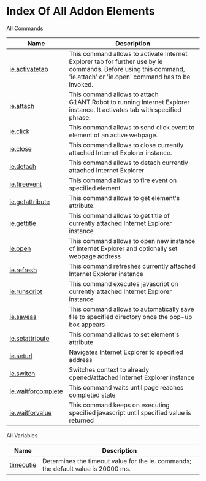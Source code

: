 # Index Of All Addon Elements


 All Commands

| Name | Description |
| ---- | ----------- |
| [ie.activatetab](https://github.com/G1ANT-Robot/G1ANT.Addon/blob/master/G1ANT.Addon.IExplorer/Commands/IEActivateTabCommand.md) | This command allows to activate Internet Explorer tab for further use by ie commands. Before using this command, &apos;ie.attach&apos; or &apos;ie.open&apos; command has to be invoked. |
| [ie.attach](https://github.com/G1ANT-Robot/G1ANT.Addon/blob/master/G1ANT.Addon.IExplorer/Commands/IEAttachCommand.md) | This command allows to attach G1ANT.Robot to running Internet Explorer instance. It activates tab with specified phrase. |
| [ie.click](https://github.com/G1ANT-Robot/G1ANT.Addon/blob/master/G1ANT.Addon.IExplorer/Commands/IEClickCommand.md) | This command allows to send click event to element of an active webpage. |
| [ie.close](https://github.com/G1ANT-Robot/G1ANT.Addon/blob/master/G1ANT.Addon.IExplorer/Commands/IECloseCommand.md) | This command allows to close currently attached Internet Explorer instance. |
| [ie.detach](https://github.com/G1ANT-Robot/G1ANT.Addon/blob/master/G1ANT.Addon.IExplorer/Commands/IEDetachCommand.md) | This command allows to detach currently attached Internet Explorer |
| [ie.fireevent](https://github.com/G1ANT-Robot/G1ANT.Addon/blob/master/G1ANT.Addon.IExplorer/Commands/IEFireEventCommand.md) | This command allows to fire event on specified element |
| [ie.getattribute](https://github.com/G1ANT-Robot/G1ANT.Addon/blob/master/G1ANT.Addon.IExplorer/Commands/IEGetAttributeCommand.md) | This command allows to get element&apos;s attribute. |
| [ie.gettitle](https://github.com/G1ANT-Robot/G1ANT.Addon/blob/master/G1ANT.Addon.IExplorer/Commands/IEGetTitleCommand.md) | This command allows to get title of currently attached Internet Explorer instance |
| [ie.open](https://github.com/G1ANT-Robot/G1ANT.Addon/blob/master/G1ANT.Addon.IExplorer/Commands/IEOpenCommand.md) | This command allows to open new instance of Internet Explorer and optionally set webpage address |
| [ie.refresh](https://github.com/G1ANT-Robot/G1ANT.Addon/blob/master/G1ANT.Addon.IExplorer/Commands/IERefreshCommand.md) | This command refreshes currently attached Internet Explorer instance |
| [ie.runscript](https://github.com/G1ANT-Robot/G1ANT.Addon/blob/master/G1ANT.Addon.IExplorer/Commands/IERunScriptCommand.md) | This command executes javascript on currently attached Internet Explorer instance |
| [ie.saveas](https://github.com/G1ANT-Robot/G1ANT.Addon/blob/master/G1ANT.Addon.IExplorer/Commands/IESaveAsCommand.md) | This command allows to automatically save file to specified directory once the pop-up box appears |
| [ie.setattribute](https://github.com/G1ANT-Robot/G1ANT.Addon/blob/master/G1ANT.Addon.IExplorer/Commands/IESetAttributeCommand.md) | This command allows to set element&apos;s attribute |
| [ie.seturl](https://github.com/G1ANT-Robot/G1ANT.Addon/blob/master/G1ANT.Addon.IExplorer/Commands/IESetUrlCommand.md) | Navigates Internet Explorer to specified address |
| [ie.switch](https://github.com/G1ANT-Robot/G1ANT.Addon/blob/master/G1ANT.Addon.IExplorer/Commands/IESwitchCommand.md) | Switches context to already opened/attached Internet Explorer instance |
| [ie.waitforcomplete](https://github.com/G1ANT-Robot/G1ANT.Addon/blob/master/G1ANT.Addon.IExplorer/Commands/IEWaitForCompleteCommand.md) | This command waits until page reaches completed state |
| [ie.waitforvalue](https://github.com/G1ANT-Robot/G1ANT.Addon/blob/master/G1ANT.Addon.IExplorer/Commands/IEWaitForValueCommand.md) | This command keeps on executing specified javascript until specified value is returned |

 All Variables

| Name | Description |
| ---- | ----------- |
| [timeoutie](https://github.com/G1ANT-Robot/G1ANT.Addon/blob/master/G1ANT.Addon.IExplorer/Variables/TimeoutIEVariable.md) | Determines the timeout value for the ie. commands; the default value is 20000 ms. |
